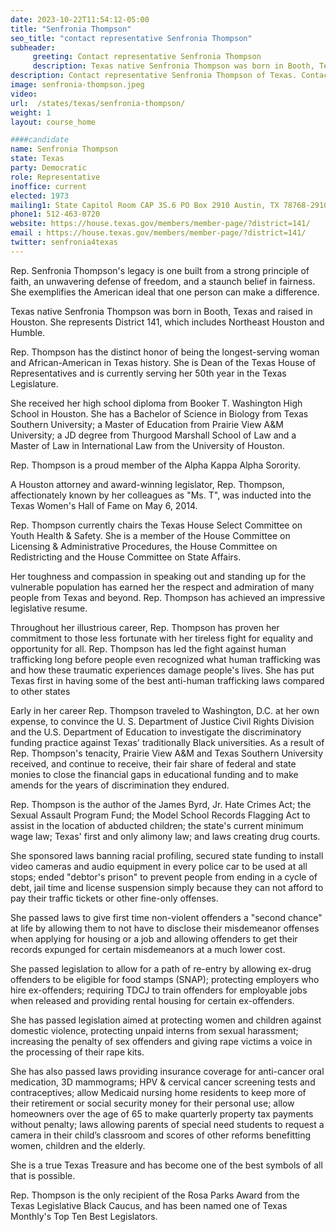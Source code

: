 ```yaml
---
date: 2023-10-22T11:54:12-05:00
title: "Senfronia Thompson"
seo_title: "contact representative Senfronia Thompson"
subheader:
     greeting: Contact representative Senfronia Thompson
     description: Texas native Senfronia Thompson was born in Booth, Texas and raised in Houston. She represents District 141, which includes Northeast Houston and Humble.
description: Contact representative Senfronia Thompson of Texas. Contact information for Senfronia Thompson includes email address, phone number, and mailing address.
image: senfronia-thompson.jpeg
video:
url:  /states/texas/senfronia-thompson/
weight: 1
layout: course_home

####candidate
name: Senfronia Thompson
state: Texas
party: Democratic
role: Representative
inoffice: current
elected: 1973
mailing1: State Capitol Room CAP 3S.6 PO Box 2910 Austin, TX 78768-2910
phone1: 512-463-0720
website: https://house.texas.gov/members/member-page/?district=141/
email : https://house.texas.gov/members/member-page/?district=141/
twitter: senfronia4texas
---
```


Rep. Senfronia Thompson's legacy is one built from a strong principle of faith, an unwavering defense of freedom, and a staunch belief in fairness. She exemplifies the American ideal that one person can make a difference.

Texas native Senfronia Thompson was born in Booth, Texas and raised in Houston. She represents District 141, which includes Northeast Houston and Humble.

Rep. Thompson has the distinct honor of being the longest-serving woman and African-American in Texas history. She is Dean of the Texas House of Representatives and is currently serving her 50th year in the Texas Legislature.

She received her high school diploma from Booker T. Washington High School in Houston. She has a Bachelor of Science in Biology from Texas Southern University; a Master of Education from Prairie View A&M University; a JD degree from Thurgood Marshall School of Law and a Master of Law in International Law from the University of Houston.

Rep. Thompson is a proud member of the Alpha Kappa Alpha Sorority.

A Houston attorney and award-winning legislator, Rep. Thompson, affectionately known by her colleagues as "Ms. T", was inducted into the Texas Women's Hall of Fame on May 6, 2014.

Rep. Thompson currently chairs the Texas House Select Committee on Youth Health & Safety. She is a member of the House Committee on Licensing & Administrative Procedures, the House Committee on Redistricting and the House Committee on State Affairs.

Her toughness and compassion in speaking out and standing up for the vulnerable population has earned her the respect and admiration of many people from Texas and beyond. Rep. Thompson has achieved an impressive legislative resume.

Throughout her illustrious career, Rep. Thompson has proven her commitment to those less fortunate with her tireless fight for equality and opportunity for all. Rep. Thompson has led the fight against human trafficking long before people even recognized what human trafficking was and how these traumatic experiences damage people's lives. She has put Texas first in having some of the best anti-human trafficking laws compared to other states

Early in her career Rep. Thompson traveled to Washington, D.C. at her own expense, to convince the U. S. Department of Justice Civil Rights Division and the U.S. Department of Education to investigate the discriminatory funding practice against Texas' traditionally Black universities. As a result of Rep. Thompson's tenacity, Prairie View A&M and Texas Southern University received, and continue to receive, their fair share of federal and state monies to close the financial gaps in educational funding and to make amends for the years of discrimination they endured.

Rep. Thompson is the author of the James Byrd, Jr. Hate Crimes Act; the Sexual Assault Program Fund; the Model School Records Flagging Act to assist in the location of abducted children; the state's current minimum wage law; Texas' first and only alimony law; and laws creating drug courts.

She sponsored laws banning racial profiling, secured state funding to install video cameras and audio equipment in every police car to be used at all stops; ended "debtor's prison" to prevent people from ending in a cycle of debt, jail time and license suspension simply because they can not afford to pay their traffic tickets or other fine-only offenses.

She passed laws to give first time non-violent offenders a "second chance" at life by allowing them to not have to disclose their misdemeanor offenses when applying for housing or a job and allowing offenders to get their records expunged for certain misdemeanors at a much lower cost.

She passed legislation to allow for a path of re-entry by allowing ex-drug offenders to be eligible for food stamps (SNAP); protecting employers who hire ex-offenders; requiring TDCJ to train offenders for employable jobs when released and providing rental housing for certain ex-offenders.

She has passed legislation aimed at protecting women and children against domestic violence, protecting unpaid interns from sexual harassment; increasing the penalty of sex offenders and giving rape victims a voice in the processing of their rape kits.

She has also passed laws providing insurance coverage for anti-cancer oral medication, 3D mammograms; HPV & cervical cancer screening tests and contraceptives; allow Medicaid nursing home residents to keep more of their retirement or social security money for their personal use; allow homeowners over the age of 65 to make quarterly property tax payments without penalty; laws allowing parents of special need students to request a camera in their child’s classroom and scores of other reforms benefitting women, children and the elderly.

She is a true Texas Treasure and has become one of the best symbols of all that is possible.

Rep. Thompson is the only recipient of the Rosa Parks Award from the Texas Legislative Black Caucus, and has been named one of Texas Monthly's Top Ten Best Legislators.
